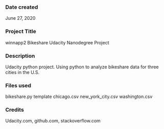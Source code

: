 ### Date created
June 27, 2020

### Project Title
winnapp2 Bikeshare Udacity Nanodegree Project

### Description
Udacity python project. Using python to analyze bikeshare data for three cities
in the U.S.

### Files used
bikeshare.py template
chicago.csv
new_york_city.csv
washington.csv

### Credits
Udacity.com, github.com, stackoverflow.com

